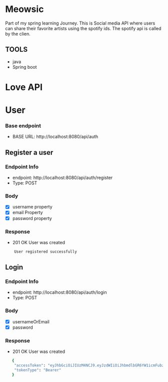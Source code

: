 # Meowsic
Part of my spring learning Journey. This is Social media API where users can share their favorite artists using the spotify ids. The spotify api is called by the clien.


## TOOLS 
- java
- Spring boot

# Love API 

# User

### Base endpoint 
- BASE URL: http://localhost:8080/api/auth

## Register a user 

### Endpoint Info
  - endpoint: http://localhost:8080/api/auth/register
  - Type: POST

### Body
- [x] username property 
- [x] email Property 
- [x] password property

### Response
- 201 OK User was created
```bash
    User registered successfully
```

## Login 

### Endpoint Info
  - endpoint: http://localhost:8080/api/auth/login
  - Type: POST

### Body
- [x] usernameOrEmail
- [x] password

### Response
- 201 OK User was created
```bash
   {
    "accessToken": "eyJhbGciOiJIUzM4NCJ9.eyJzdWIiOiJhbmdlbGR6YW1icmFubzk5QGdtYWlsLmNvbSIsImlhdCI6MTY4NzQ2ODQzNywiZXhwIjoxNjg4MDczMjM3fQ.53Qae9t8_5IKMN8F0Dk6Q1QUSwNthgvIjSy_Q4C5KyENz0Oy1G6LnsVqMJfCVN-c",
    "tokenType": "Bearer"
   }
```

